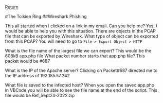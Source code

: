 [Return]([https://duckduckgo.com](https://github.com/visionthex/SANS2022-Holiday-Hack-Challange/blob/main/SANSHHC.md))

#The Tolkien Ring
##Wireshark Phishing

This all started when I clicked on a link in my email. Can you help me? Yes, I would be able to help you with this situation.
There are objects in the PCAP file that can be exported by Wireshark. What type of object can be exported from this PCAP? You will need to go to `File > Export Object > HTTP`

What is the file name of the largest file we can export? This would be the 808kB app.php file
What packet number starts that app.php file? This packet would be #687

What is the IP of the Apache server? Clicking on Packet#687 directed me to the IP address of 192.185.57.242


What file is saved to the infected host? When you open the saved app.php in VBCode you will be able to see the file name at the end of the script. This file would be Ref_Sept24-2022.zip
